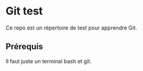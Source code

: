 # Git test

Ce repo est un répertoire de test pour apprendre Git.

## Prérequis

Il faut juste un terminal bash et git.
